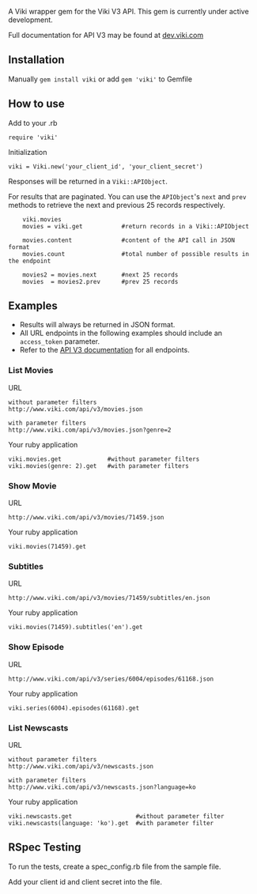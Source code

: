 A Viki wrapper gem for the Viki V3 API. This gem is currently under active development.

Full documentation for API V3 may be found at [dev.viki.com](http://dev.viki.com/api "Viki API V3 Docs")


Installation
----------
Manually `gem install viki` or add `gem 'viki'` to Gemfile

How to use
----------
Add to your .rb

	require 'viki'

Initialization

	viki = Viki.new('your_client_id', 'your_client_secret')


Responses will be returned in a `Viki::APIObject`.

For results that are paginated. You can use the `APIObject`'s `next` and `prev` methods to retrieve the next and previous 25 records respectively.

```
	viki.movies
	movies = viki.get			#return records in a Viki::APIObject

	movies.content				#content of the API call in JSON format
	movies.count				#total number of possible results in the endpoint

	movies2 = movies.next		#next 25 records
	movies 	= movies2.prev		#prev 25 records
```


Examples
----------
* Results will always be returned in JSON format.
* All URL endpoints in the following examples should include an `access_token` parameter.
* Refer to the [API V3 documentation](http://dev.viki.com/api "Viki API V3 Docs") for all endpoints.

### List Movies
URL

	without parameter filters
	http://www.viki.com/api/v3/movies.json

	with parameter filters
	http://www.viki.com/api/v3/movies.json?genre=2

Your ruby application

	viki.movies.get				#without parameter filters
	viki.movies(genre: 2).get 	#with parameter filters

### Show Movie
URL

	http://www.viki.com/api/v3/movies/71459.json

Your ruby application

	viki.movies(71459).get

### Subtitles
URL

	http://www.viki.com/api/v3/movies/71459/subtitles/en.json

Your ruby application

	viki.movies(71459).subtitles('en').get

### Show Episode
URL

	http://www.viki.com/api/v3/series/6004/episodes/61168.json

Your ruby application

	viki.series(6004).episodes(61168).get

### List Newscasts

URL

	without parameter filters
	http://www.viki.com/api/v3/newscasts.json

	with parameter filters
	http://www.viki.com/api/v3/newscasts.json?language=ko

Your ruby application

	viki.newscasts.get					#without parameter filter
	viki.newscasts(language: 'ko').get	#with parameter filter

RSpec Testing
----------
To run the tests, create a spec_config.rb file from the sample file.

Add your client id and client secret into the file.

